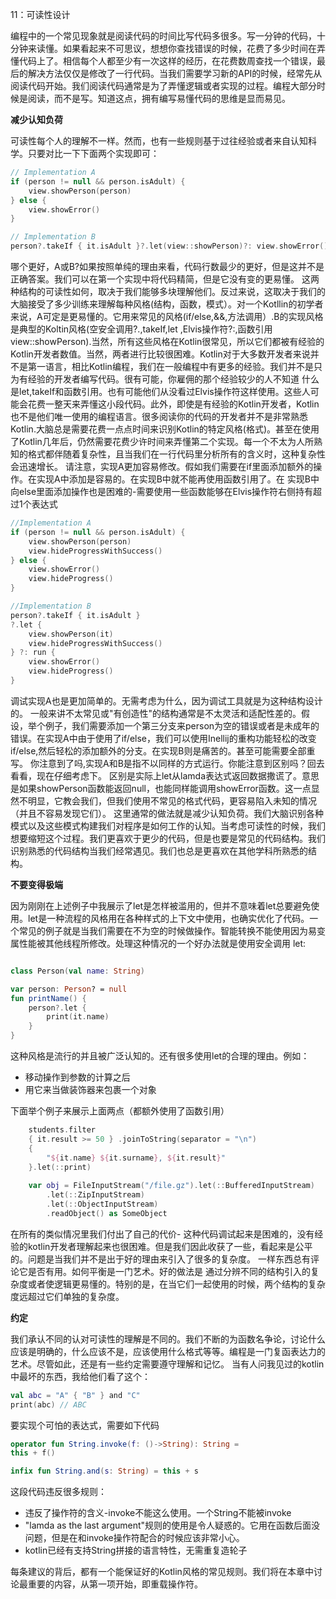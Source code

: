 11：可读性设计

编程中的一个常见现象就是阅读代码的时间比写代码多很多。写一分钟的代码，十分钟来读懂。如果看起来不可思议，想想你查找错误的时候，花费了多少时间在弄懂代码上了。相信每个人都至少有一次这样的经历，在花费数周查找一个错误，最后的解决方法仅仅是修改了一行代码。当我们需要学习新的API的时候，经常先从阅读代码开始。我们阅读代码通常是为了弄懂逻辑或者实现的过程。编程大部分时候是阅读，而不是写。知道这点，拥有编写易懂代码的思维是显而易见。

**减少认知负荷**

可读性每个人的理解不一样。然而，也有一些规则基于过往经验或者来自认知科学。只要对比一下下面两个实现即可：
```kotlin
// Implementation A 
if (person != null && person.isAdult) {
    view.showPerson(person)
} else {
    view.showError()
} 

// Implementation B
person?.takeIf { it.isAdult }?.let(view::showPerson)?: view.showError()
```
哪个更好，A或B?如果按照单纯的理由来看，代码行数最少的更好，但是这并不是正确答案。我们可以在第一个实现中将代码精简，但是它没有变的更易懂。
这两种结构的可读性如何，取决于我们能够多块理解他们。反过来说，这取决于我们的大脑接受了多少训练来理解每种风格(结构，函数，模式）。对一个Kotllin的初学者来说，A可定是更易懂的。它用来常见的风格(if/else,&&,方法调用）.B的实现风格是典型的Koltin风格(空安全调用?.,takeIf,let ,Elvis操作符?:,函数引用view::showPerson).当然，所有这些风格在Kotlin很常见，所以它们都被有经验的Kotlin开发者数值。当然，两者进行比较很困难。Kotlin对于大多数开发者来说并不是第一语言，相比Kotlin编程，我们在一般编程中有更多的经验。我们并不是只为有经验的开发者编写代码。很有可能，你雇佣的那个经验较少的人不知道 什么是let,takeIf和函数引用。也有可能他们从没看过Elvis操作符这样使用。这些人可能会花费一整天来弄懂这小段代码。此外，即使是有经验的Kotlin开发者，Kotlin也不是他们唯一使用的编程语言。很多阅读你的代码的开发者并不是非常熟悉Kotlin.大脑总是需要花费一点点时间来识别Kotlin的特定风格(格式)。甚至在使用了Kotlin几年后，仍然需要花费少许时间来弄懂第二个实现。每一个不太为人所熟知的格式都伴随着复杂性，且当我们在一行代码里分析所有的含义时，这种复杂性会迅速增长。
请注意，实现A更加容易修改。假如我们需要在if里面添加额外的操作。在实现A中添加是容易的。在实现B中就不能再使用函数引用了。在 实现B中向else里面添加操作也是困难的-需要使用一些函数能够在Elvis操作符右侧持有超过1个表达式 
```kotlin
//Implementation A
if (person != null && person.isAdult) {
    view.showPerson(person)
    view.hideProgressWithSuccess()
} else {
    view.showError()
    view.hideProgress()
}

//Implementation B
person?.takeIf { it.isAdult }
?.let {
    view.showPerson(it)
    view.hideProgressWithSuccess()
} ?: run {
    view.showError()
    view.hideProgress()
}
```
调试实现A也是更加简单的。无需考虑为什么，因为调试工具就是为这种结构设计的。
一般来讲不太常见或"有创造性"的结构通常是不太灵活和适配性差的。假设，举个例子，我们需要添加一个第三分支来person为空的错误或者是未成年的错误。在实现A中由于使用了if/else，我们可以使用Inellij的重构功能轻松的改变if/else,然后轻松的添加额外的分支。在实现B则是痛苦的。甚至可能需要全部重写。
你注意到了吗,实现A和B是指不以同样的方式运行。你能注意到区别吗？回去看看，现在仔细考虑下。
区别是实际上let从lamda表达式返回数据撒谎了。意思是如果showPerson函数能返回null，也能同样能调用showError函数。这一点显然不明显，它教会我们，但我们使用不常见的格式代码，更容易陷入未知的情况（并且不容易发现它们）。
这里通常的做法就是减少认知负荷。我们大脑识别各种模式以及这些模式构建我们对程序是如何工作的认知。当考虑可读性的时候，我们想要缩短这个过程。我们更喜欢于更少的代码，但是也要是常见的代码结构。我们识别熟悉的代码结构当我们经常遇见。我们也总是更喜欢在其他学科所熟悉的结构。

**不要变得极端**

因为刚刚在上述例子中我展示了let是怎样被滥用的，但并不意味着let总要避免使用。let是一种流程的风格用在各种样式的上下文中使用，也确实优化了代码。一个常见的例子就是当我们需要在不为空的时候做操作。智能转换不能使用因为易变属性能被其他线程所修改。处理这种情况的一个好办法就是使用安全调用 let:
```kotlin

class Person(val name: String)

var person: Person? = null
fun printName() {
    person?.let {
        print(it.name)
    }
}
```
这种风格是流行的并且被广泛认知的。还有很多使用let的合理的理由。例如：

- 移动操作到参数的计算之后
- 用它来当做装饰器来包裹一个对象

下面举个例子来展示上面两点（都额外使用了函数引用）
```kotlin
    students.filter
    { it.result >= 50 } .joinToString(separator = "\n")
    {
        "${it.name} ${it.surname}, ${it.result}"
    }.let(::print)
    
    var obj = FileInputStream("/file.gz").let(::BufferedInputStream)
        .let(::ZipInputStream)
        .let(::ObjectInputStream)
        .readObject() as SomeObject
```
在所有的类似情况里我们付出了自己的代价- 这种代码调试起来是困难的，没有经验的kotlin开发者理解起来也很困难。但是我们因此收获了一些，看起来是公平的。问题是当我们并不是出于好的理由来引入了很多的复杂度。
一样东西总有评论它是否有用。如何平衡是一门艺术。好的做法是 通过分辨不同的结构引入的复杂度或者使逻辑更易懂的。特别的是，在当它们一起使用的时候，两个结构的复杂度远超过它们单独的复杂度。

**约定**

我们承认不同的认对可读性的理解是不同的。我们不断的为函数名争论，讨论什么应该是明确的，什么应该不是，应该使用什么格式等等。编程是一门复函表达力的艺术。尽管如此，还是有一些约定需要遵守理解和记忆。
当有人问我见过的kotlin中最坏的东西，我给他们看了这个：
```kotlin
val abc = "A" { "B" } and "C"
print(abc) // ABC
```
要实现个可怕的表达式，需要如下代码
```kotlin
operator fun String.invoke(f: ()->String): String =
this + f()

infix fun String.and(s: String) = this + s
```
这段代码违反很多规则：

- 违反了操作符的含义-invoke不能这么使用。一个String不能被invoke
- "lamda as the last argument"规则的使用是令人疑惑的。它用在函数后面没问题，但是在和invoke操作符配合的时候应该非常小心。
- kotlin已经有支持String拼接的语言特性，无需重复造轮子

每条建议的背后，都有一个能保证好的Kotlin风格的常见规则。我们将在本章中讨论最重要的内容，从第一项开始，即重载操作符。
